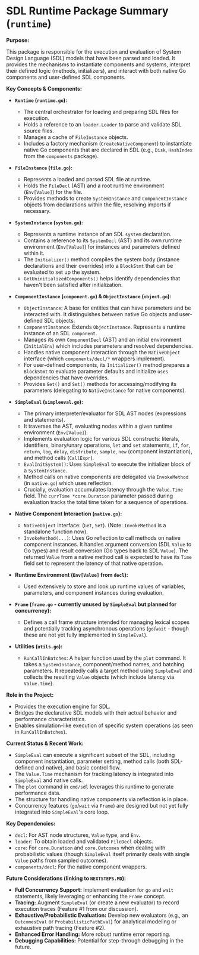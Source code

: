 # SDL Runtime Package Summary (`runtime`)

**Purpose:**

This package is responsible for the execution and evaluation of System Design Language (SDL) models that have been parsed and loaded. It provides the mechanisms to instantiate components and systems, interpret their defined logic (methods, initializers), and interact with both native Go components and user-defined SDL components.

**Key Concepts & Components:**

*   **`Runtime` (`runtime.go`):**
    *   The central orchestrator for loading and preparing SDL files for execution.
    *   Holds a reference to an `loader.Loader` to parse and validate SDL source files.
    *   Manages a cache of `FileInstance` objects.
    *   Includes a factory mechanism (`CreateNativeComponent`) to instantiate native Go components that are declared in SDL (e.g., `Disk`, `HashIndex` from the `components` package).

*   **`FileInstance` (`file.go`):**
    *   Represents a loaded and parsed SDL file at runtime.
    *   Holds the `FileDecl` (AST) and a root runtime environment (`Env[Value]`) for the file.
    *   Provides methods to create `SystemInstance` and `ComponentInstance` objects from declarations within the file, resolving imports if necessary.

*   **`SystemInstance` (`system.go`):**
    *   Represents a runtime instance of an SDL `system` declaration.
    *   Contains a reference to its `SystemDecl` (AST) and its own runtime environment (`Env[Value]`) for instances and parameters defined within it.
    *   The `Initializer()` method compiles the system body (instance declarations and their overrides) into a `BlockStmt` that can be evaluated to set up the system.
    *   `GetUninitializedComponents()` helps identify dependencies that haven't been satisfied after initialization.

*   **`ComponentInstance` (`component.go`) & `ObjectInstance` (`object.go`):**
    *   `ObjectInstance`: A base for entities that can have parameters and be interacted with. It distinguishes between native Go objects and user-defined SDL objects.
    *   `ComponentInstance`: Extends `ObjectInstance`. Represents a runtime instance of an SDL `component`.
    *   Manages its own `ComponentDecl` (AST) and an initial environment (`InitialEnv`) which includes parameters and resolved dependencies.
    *   Handles native component interaction through the `NativeObject` interface (which `components/decl/*` wrappers implement).
    *   For user-defined components, its `Initializer()` method prepares a `BlockStmt` to evaluate parameter defaults and initialize `uses` dependencies that have overrides.
    *   Provides `Get()` and `Set()` methods for accessing/modifying its parameters (delegating to `NativeInstance` for native components).

*   **`SimpleEval` (`simpleeval.go`):**
    *   The primary interpreter/evaluator for SDL AST nodes (expressions and statements).
    *   It traverses the AST, evaluating nodes within a given runtime environment (`Env[Value]`).
    *   Implements evaluation logic for various SDL constructs: literals, identifiers, binary/unary operations, `let` and `set` statements, `if`, `for`, `return`, `log`, `delay`, `distribute`, `sample`, `new` (component instantiation), and method calls (`CallExpr`).
    *   `EvalInitSystem()`: Uses `SimpleEval` to execute the initializer block of a `SystemInstance`.
    *   Method calls on native components are delegated via `InvokeMethod` (in `native.go`) which uses reflection.
    *   Crucially, evaluation accumulates latency through the `Value.Time` field. The `currTime *core.Duration` parameter passed during evaluation tracks the total time taken for a sequence of operations.

*   **Native Component Interaction (`native.go`):**
    *   `NativeObject` interface: (`Get`, `Set`). (Note: `InvokeMethod` is a standalone function now).
    *   `InvokeMethod(...)`: Uses Go reflection to call methods on native component instances. It handles argument conversion (SDL `Value` to Go types) and result conversion (Go types back to SDL `Value`). The returned `Value` from a native method call is expected to have its `Time` field set to represent the latency of that native operation.

*   **Runtime Environment (`Env[Value]` from `decl`):**
    *   Used extensively to store and look up runtime values of variables, parameters, and component instances during evaluation.

*   **`Frame` (`frame.go` - currently unused by `SimpleEval` but planned for concurrency):**
    *   Defines a call frame structure intended for managing lexical scopes and potentially tracking asynchronous operations (`go`/`wait` - though these are not yet fully implemented in `SimpleEval`).

*   **Utilities (`utils.go`):**
    *   `RunCallInBatches`: A helper function used by the `plot` command. It takes a `SystemInstance`, component/method names, and batching parameters. It repeatedly calls a target method using `SimpleEval` and collects the resulting `Value` objects (which include latency via `Value.Time`).

**Role in the Project:**

*   Provides the execution engine for SDL.
*   Bridges the declarative SDL models with their actual behavior and performance characteristics.
*   Enables simulation-like execution of specific system operations (as seen in `RunCallInBatches`).

**Current Status & Recent Work:**

*   `SimpleEval` can execute a significant subset of the SDL, including component instantiation, parameter setting, method calls (both SDL-defined and native), and basic control flow.
*   The `Value.Time` mechanism for tracking latency is integrated into `SimpleEval` and native calls.
*   The `plot` command in `cmd/sdl` leverages this runtime to generate performance data.
*   The structure for handling native components via reflection is in place.
*   Concurrency features (`go`/`wait` via `Frame`) are designed but not yet fully integrated into `SimpleEval`'s core loop.

**Key Dependencies:**

*   `decl`: For AST node structures, `Value` type, and `Env`.
*   `loader`: To obtain loaded and validated `FileDecl` objects.
*   `core`: For `core.Duration` and `core.Outcomes` when dealing with probabilistic values (though `SimpleEval` itself primarily deals with single `Value` paths from sampled outcomes).
*   `components/decl`: For the native component wrappers.

**Future Considerations (linking to `NEXTSTEPS.MD`):**

*   **Full Concurrency Support:** Implement evaluation for `go` and `wait` statements, likely leveraging or enhancing the `Frame` concept.
*   **Tracing:** Augment `SimpleEval` (or create a new evaluator) to record execution traces (Feature #1 from our discussion).
*   **Exhaustive/Probabilistic Evaluation:** Develop new evaluators (e.g., an `OutcomesEval` or `ProbabilisticPathEval`) for analytical modeling or exhaustive path tracing (Feature #2).
*   **Enhanced Error Handling:** More robust runtime error reporting.
*   **Debugging Capabilities:** Potential for step-through debugging in the future.
